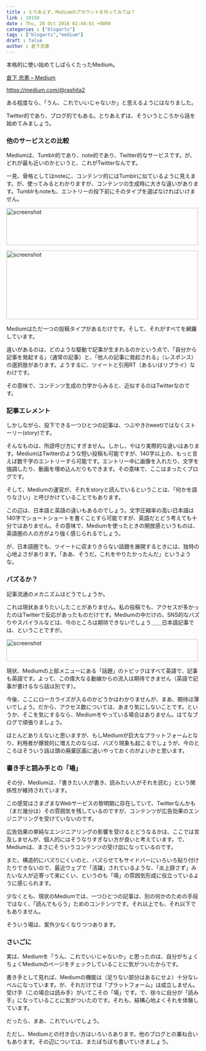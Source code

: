 ```yaml
---
title : とりあえず、Mediumのアカウントを作ってみては？
link : 19150
date : Thu, 20 Oct 2016 02:40:01 +0000
categories : ["blogarts"]
tags : ["blogarts","medium"]
draft : false
author : 倉下忠憲
---
```


本格的に使い始めてしばらくたったMedium。

<a href="https://medium.com/@rashita2">倉下 忠憲 – Medium</a>

https://medium.com/@rashita2

ある程度なら、「うん、これでいいじゃないか」と思えるようにはなりました。

Twitter的であり、ブログ的でもある。とりあえずは、そういうところから話を始めてみましょう。

<h3>他のサービスとの比較</h3>

Mediumは、Tumblr的であり、note的であり、Twitter的なサービスです。が、どれが最も近いのかというと、これがTwitterなんです。

一見、骨格としてはnoteに、コンテンツ的にはTumblrに似ているように見えます。が、使ってみるとわかりますが、コンテンツの生成時に大きな違いがあります。Tumblrもnoteも、エントリーの投下前にそのタイプを選ばなければいけません。

<a href="https://rashita.net/blog/?attachment_id=19152" rel="attachment wp-att-19152"><img src="https://rashita.net/blog/wp-content/uploads/2016/10/screenshot24-500x97.png" alt="screenshot" width="500" height="97" class="alignnone size-medium wp-image-19152" /></a>

<a href="https://rashita.net/blog/?attachment_id=19153" rel="attachment wp-att-19153"><img src="https://rashita.net/blog/wp-content/uploads/2016/10/screenshot25-500x179.png" alt="screenshot" width="500" height="179" class="alignnone size-medium wp-image-19153" /></a>

Mediumはただ一つの投稿タイプがあるだけです。そして、それがすべてを網羅しています。

違いがあるのは、どのような駆動で記事が生まれるのかという点で、「自分から記事を発起する」（通常の記事）と、「他人の記事に発起される」（レスポンス）の選択肢があります。ようするに、ツイートと引用RT（あるいはリプライ）なわけです。

その意味で、コンテンツ生成の力学からみると、近似するのはTwitterなのです。

<h3>記事エレメント</h3>

しかしながら、投下できる一つひとつの記事は、つぶやき(tweet)ではなくストーリー(story)です。

そんなものは、所詮呼び方にすぎません。しかし、やはり実際的な違いはあります。MediumはTwitterのような短い投稿も可能ですが、140字以上の、もっと言えば数千字のエントリーすら可能です。エントリー中に画像を入れたり、文字を強調したり、動画を埋め込んだりもできます。その意味で、ここはまったくブログです。

そして、Mediumの運営が、それをstoryと読んでいるということは、「何かを語りなさい」と呼びかけていることでもあります。

この辺は、日本語と英語の違いもあるのでしょう。文字圧縮率の高い日本語は140字でショートショートを書くことすら可能ですが、英語だとどう考えても十分ではありません。その意味で、Mediumを使ったときの開放感というものは、英語圏の人の方がより強く感じられるでしょう。

が、日本語圏でも、ツイートに収まりきらない話題を展開するときには、独特の心地よさがあります。「ああ、そうだ。これをやりたかったんだ」というような。

<h3>バズるか？</h3>

記事流通のメカニズムはどうでしょうか。

これは現状あまりたいしたことがありません。私の投稿でも、アクセスが多かったのはTwitterで反応があったものだけです。Mediumの中だけの、SNS的なバズりやスパイラルなどは、今のところは期待できないでしょう＿＿日本語記事では、ということですが。

<a href="https://rashita.net/blog/?attachment_id=19151" rel="attachment wp-att-19151"><img src="https://rashita.net/blog/wp-content/uploads/2016/10/screenshot23-500x58.png" alt="screenshot" width="500" height="58" class="alignnone size-medium wp-image-19151" /></a>

現状、Mediumの上部メニューにある「話題」のトピックはすべて英語で、記事も英語です。よって、この偉大なる動線からの流入は期待できません（英語で記事が書けるなら話は別です）。

今後、ここにローカライズが入るのかどうかはわかりませんが、まあ、期待は薄いでしょう。だから、アクセス数については、あまり気にしないことです。というか、そこを気にするなら、Mediumをやっている場合はありません。はてなブログで頑張りましょう。

ほとんどありえないと思いますが、もしMediumが巨大なプラットフォームとなり、利用者が爆発的に増えたのならば、バズり現象も起こるでしょうが、今のところはそういう話は頭の廃棄区画に追いやっておくのがよいかと思います。

<h3>書き手と読み手との「場」</h3>

その分、Mediumは、「書きたい人が書き、読みたい人がそれを読む」という関係性が維持されています。

この感覚はさまざまなWebサービスの黎明期に存在していて、Twitterなんかも（まだ幾分は）その雰囲気を残しているのですが、コンテンツが広告効果のエンジニアリングを受けていないのです。

広告効果の単純なエンジニアリングの影響を受けるとどうなるかは、ここでは言及しませんが、個人的にはそうなりすぎない方が良いと考えています。で、Mediumは、まさにそういうコンテンツの受け皿になっているのです。

また、構造的にバズりにくいのと、バズらせてもサイドバーにいろいろ貼り付けたりできないので、最近ウェブで「活躍」されているような、「炎上辞さず」みたいな人が近寄って来にくい、というのも「場」の雰囲気形成に役立っているように感じられます。

少なくとも、現状のMediumでは、一つひとつの記事は、別の何かのための手段ではなく、「読んでもらう」ためのコンテンツです。それ以上でも、それ以下でもありません。

そういう場は、案外少なくなりつつあります。

<h3>さいごに</h3>

実は、Mediumを「うん、これでいいじゃないか」と思ったのは、自分がちょくちょくMediumのページをチェックしていることに気がついたからです。

書き手として見れば、Mediumの機能は（足りない部分はあるにせよ）十分なレベルになっています。が、それだけでは「プラットフォーム」は成立しません。受け手（この場合は読み手）がいてこその「場」です。で、徐々に自分が「読み手」になっていることに気がついたのです。それも、結構心地よくそれを体験しています。

だったら、まあ、これでいいでしょう。

ただし、Mediumとの付き合い方はいろいろあります。他のブログとの兼ね合いもあります。その辺については、またぼちぼち書いていきましょう。


